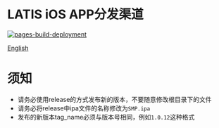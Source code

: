# LATIS iOS APP分发渠道

[![pages-build-deployment](https://github.com/latisinspur/latisinspur.github.io/actions/workflows/pages/pages-build-deployment/badge.svg)](https://github.com/latisinspur/latisinspur.github.io/actions/workflows/pages/pages-build-deployment)

[English](./README_en.md)

# 须知

- 请务必使用release的方式发布新的版本，不要随意修改根目录下的文件
- 请务必将release中ipa文件的名称修改为`SMP.ipa`
- 发布的新版本tag_name必须与版本号相同，例如`1.0.12`这种格式
